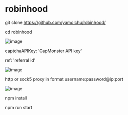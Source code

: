 # robinhood
git clone https://github.com/yamolchu/robinhood/

cd robinhood

![image](https://github.com/yamolchu/robinhood/assets/141289130/e12c0bf9-dffb-4085-8d7f-632f2a57e17e)

captchaAPIKey: 'CapMonster API key'

ref: 'referral id'

![image](https://github.com/yamolchu/robinhood/assets/141289130/b1d1b931-edb9-41fc-8d69-aa6e5dc68b57)

http or sock5 proxy in format username:password@ip:port

![image](https://github.com/yamolchu/robinhood/assets/141289130/c68442c9-a484-46ad-a52a-c768f71ad46c)

npm install

npm run start
